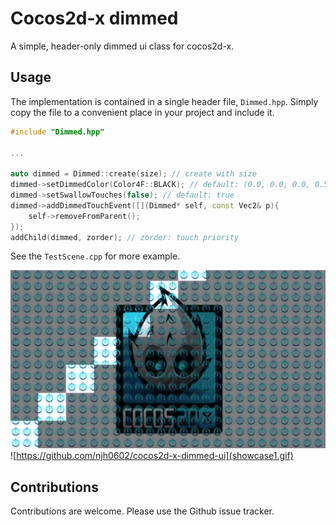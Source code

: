 Cocos2d-x dimmed
============================

A simple, header-only dimmed ui class for cocos2d-x.



## Usage

The implementation is contained in a single header file, `Dimmed.hpp`. Simply copy
the file to a convenient place in your project and include it.

~~~cpp
#include "Dimmed.hpp"

...

auto dimmed = Dimmed::create(size); // create with size
dimmed->setDimmedColor(Color4F::BLACK); // default: (0.0, 0.0, 0.0, 0.5)
dimmed->setSwallowTouches(false); // default: true
dimmed->addDimmedTouchEvent([](Dimmed* self, const Vec2& p){ 
    self->removeFromParent(); 
});
addChild(dimmed, zorder); // zorder: touch priority
~~~

See the `TestScene.cpp` for more example.

![](https://github.com/njh0602/cocos2d-x-dimmed-ui/blob/master/showcase2.png)
![https://github.com/njh0602/cocos2d-x-dimmed-ui](showcase1.gif)



Contributions
-------------

Contributions are welcome. Please use the Github issue tracker.
